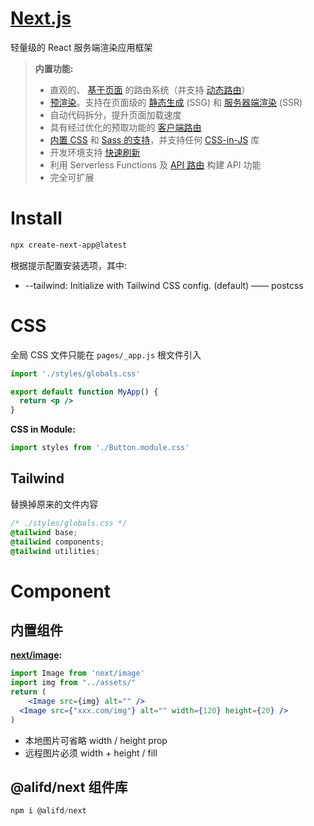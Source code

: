 # [Next.js](https://www.nextjs.cn/)

轻量级的 React 服务端渲染应用框架

> **内置功能:**
>
> - 直观的、 [基于页面](https://www.nextjs.cn/docs/basic-features/pages) 的路由系统（并支持 [动态路由](https://www.nextjs.cn/docs/routing/dynamic-routes)）
> - [预渲染](https://www.nextjs.cn/docs/basic-features/pages#pre-rendering)。支持在页面级的 [静态生成](https://www.nextjs.cn/docs/basic-features/pages#static-generation-recommended) (SSG) 和 [服务器端渲染](https://www.nextjs.cn/docs/basic-features/pages#server-side-rendering) (SSR)
> - 自动代码拆分，提升页面加载速度
> - 具有经过优化的预取功能的 [客户端路由](https://www.nextjs.cn/docs/routing/introduction#linking-between-pages)
> - [内置 CSS](https://www.nextjs.cn/docs/basic-features/built-in-css-support) 和 [Sass 的支持](https://www.nextjs.cn/docs/basic-features/built-in-css-support#sass-support)，并支持任何 [CSS-in-JS](https://www.nextjs.cn/docs/basic-features/built-in-css-support#css-in-js) 库
> - 开发环境支持 [快速刷新](https://www.nextjs.cn/docs/basic-features/fast-refresh)
> - 利用 Serverless Functions 及 [API 路由](https://www.nextjs.cn/docs/api-routes/introduction) 构建 API 功能
> - 完全可扩展



# Install

```bash
npx create-next-app@latest
```

根据提示配置安装选项，其中:

+ --tailwind: Initialize with Tailwind CSS config. (default) —— postcss



# CSS

全局 CSS 文件只能在 `pages/_app.js` 根文件引入

```jsx
import './styles/globals.css'

export default function MyApp() {
  return <p />
}
```



**CSS in Module:**

```js
import styles from './Button.module.css'
```



## Tailwind

替换掉原来的文件内容

```css
/* ./styles/globals.css */
@tailwind base;
@tailwind components;
@tailwind utilities;
```



# Component

## 内置组件

**[next/image](https://nextjs.org/docs/api-reference/next/image):**

```jsx
import Image from 'next/image'
import img from "../assets/"
return (
	<Image src={img} alt="" />
  <Image src={"xxx.com/img"} alt="" width={120} height={20} />
)
```

+ 本地图片可省略 width / height prop
+ 远程图片必须 width + height / fill



## @alifd/next 组件库

```powershell
npm i @alifd/next
```


